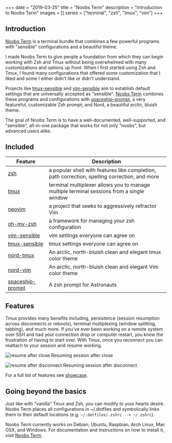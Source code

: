 +++
date = "2019-03-25"
title = "Noobs Term"
description = "Introduction to Noobs Term"
images = []
series = ["terminal", "zsh", "tmux", "vim"]
+++

## Introduction

[Noobs Term](https://noobs-term.com) is a terminal bundle that combines a few powerful programs with "sensible" configurations and a beautiful theme.

I made Noobs Term to give people a foundation from which they can begin working with Zsh and Tmux without being overwhelmed with many customizations and options up front. When I first started using Zsh and Tmux, I found many configurations that offered some customization that I liked and some I either didn't like or didn't understand.

Projects like [tmux-sensible](https://github.com/tmux-plugins/tmux-sensible) and [vim-sensible](https://github.com/tpope/vim-sensible) aim to establish default settings that are universally accepted as "sensible". [Noobs Term](noobs-term.com) combines these programs and configurations with [spaceship-prompt](https://github.com/denysdovhan/spaceship-prompt), a very featureful, customizable Zsh prompt; and Nord, a beautiful arctic, bluish theme.

The goal of Noobs Term is to have a well-documented, well-supported, and "sensible", all-in-one package that works for not only "noobs", but advanced users alike.

## Included

| Feature                                                             | Description                                                                                   |
| ------------------------------------------------------------------- | --------------------------------------------------------------------------------------------- |
| [zsh](https://en.wikipedia.org/wiki/Z_shell)                        | a popular shell with features like completion, path correction, spelling correction, and more |
| [tmux](https://github.com/tmux/tmux)                                | terminal multiplexer allows you to manage multiple terminal sessions from a single window       |
| [neovim](https://neovim.io/)                                        | a project that seeks to aggressively refractor Vim                                             |
| [oh-my-zsh](https://github.com/robbyrussell/oh-my-zsh)              | a framework for managing your zsh configuration                                               |
| [vim-sensible](https://github.com/tpope/vim-sensible)               | vim settings everyone can agree on                                                            |
| [tmux-sensible](https://github.com/tmux-plugins/tmux-sensible)      | tmux settings everyone can agree on                                                           |
| [nord-tmux](https://github.com/arcticicestudio/nord-tmux)           | An arctic, north-bluish clean and elegant tmux color theme                                    |
| [nord-vim](https://github.com/arcticicestudio/nord-vim)             | An arctic, north-bluish clean and elegant Vim color theme                                     |
| [spaceship-prompt](https://github.com/denysdovhan/spaceship-prompt) | A zsh prompt for Astronauts                                                                   |

## Features

Tmux provides many benefits including, persistence (session resumption across disconnects or reboots), terminal multiplexing (window splitting, tabbing), and much more. If you've ever been working on a remote system over SSH and had your connection drop or computer restart, you know the frustration of having to start over. With Tmux, once you reconnect you can reattach to your session and resume working.

![resume after close](https://i.imgur.com/YKtoo2l.gif)
Resuming session after close

![resume after disconnect](https://i.imgur.com/OptqyRK.gif)
Resuming session after disconnect

For a full list of features see [showcase](https://noobs-term.com/#/?id=showcase).

## Going beyond the basics

Just like with "vanilla" Tmux and Zsh, you can modify to your hearts desire. Noobs Term places all configurations in ~/.dotfiles and symbolically links them to their default locations (e.g. `~/.dotfiles/.zshrc --> ~/.zshrc`).

Noobs Term currently works on Debian, Ubuntu, Raspbian, Arch Linux, Mac OSX, and Windows. For documentation and instructions on how to install it, visit [Noobs Term](https://noobs-term.com).